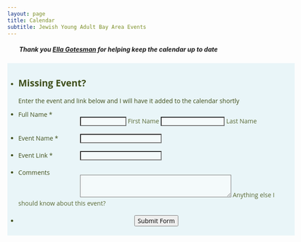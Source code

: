 ```yaml
---
layout: page
title: Calendar
subtitle: Jewish Young Adult Bay Area Events
---
```


<!-- <link href="//netdna.bootstrapcdn.com/bootstrap/3.0.0/css/bootstrap-glyphicons.css" rel="stylesheet"> -->
<!-- <link rel='stylesheet' href='https://bootswatch.com/3/paper/bootstrap.min.css' /> -->
<link rel='stylesheet' href='/css/bootstrap_paper.min.css' />
<link rel='stylesheet' href='/css/fullcalendar.css' />
<script src='/js/jquery.min.js'></script>
<script src='/js/moment.js'></script>
<script src='/js/fullcalendar.js'></script>
<script type='text/javascript' src='/js/gcal.js'></script>


<script>
  $(function() {
    $('#calendar').fullCalendar({
      header: {
        left: 'prev,next',
        center: 'title',
        right: 'month,listWeek'
      },
      themeSystem: 'bootstrap3',
      displayEventTime: true,
      eventLimit: true,
      height: 800,
      defaultView: 'month',
      fixedWeekCount: false,
      googleCalendarApiKey: 'AIzaSyAFJI5E7tJ3y143JM3ZWrzTWlScQxNQntg',
      events: 'bsp4pl7nrmbt1merbkuehqluj4@group.calendar.google.com',
      eventClick: function(event) {
        window.open(event.url, '_blank', 'width=700,height=600');
        return false;
      }
    });
    if($( document ).width() < 700){
       $('#calendar').fullCalendar('changeView', 'listWeek');
    }
  });
</script>

<div id='calendar'></div>

<center><h5>Thank you <a href="https://www.facebook.com/Avirlila">Ella Gotesman</a> for helping keep the calendar up to date</h5></center>

<link type="text/css" rel="stylesheet" href="/css/formCss.css"/>
<link type="text/css" media="print" rel="stylesheet" href="/css/printForm.css" />
<link type="text/css" rel="stylesheet" href="/css/nova.css" />
<link type="text/css" rel="stylesheet" href="/css/jotformtheme.css"/>
<style type="text/css">
    .form-label-left{
        width:150px;
    }
    .form-line{
        padding-top:6px;
        padding-bottom:6px;
    }
    .form-label-right{
        width:150px;
    }
    .form-all{
        width:650px;
        color:#3e4e1a !important;
        font-family:'Open Sans', 'Helvetica Neue', Helvetica, Arial, sans-serif;
        font-size:14px;
    }
    .form-radio-item label, .form-checkbox-item label, .form-grading-label, .form-header{
        color: false;
    }
</style>

<style type="text/css" id="form-designer-style">
    /* Injected CSS Code */
.form-label.form-label-auto {

        display: inline-block;
      float: left;
      text-align: left;

  }/*PREFERENCES STYLE*/
.form-all {
  font-family: 'Open Sans', 'Helvetica Neue', Helvetica, Arial, sans-serif;
}
.form-all .qq-upload-button,
.form-all .form-submit-button,
.form-all .form-submit-reset,
.form-all .form-submit-print {
  font-family: 'Open Sans', 'Helvetica Neue', Helvetica, Arial, sans-serif;
}
.form-all .form-pagebreak-back-container,
.form-all .form-pagebreak-next-container {
  font-family: 'Open Sans', 'Helvetica Neue', Helvetica, Arial, sans-serif;
}
.form-header-group {
  font-family: 'Open Sans', 'Helvetica Neue', Helvetica, Arial, sans-serif;
}
.form-label {
  font-family: 'Open Sans', 'Helvetica Neue', Helvetica, Arial, sans-serif;
}

.form-line {
  margin-top: 6px;
  margin-bottom: 6px;
}

.form-all {
  width: 650px;
}

.form-label-left,
.form-label-right,
.form-label-left.form-label-auto,
.form-label-right.form-label-auto {
  width: 140px;
}

.form-all {
  font-size: 14px
}
.form-all .qq-upload-button,
.form-all .qq-upload-button,
.form-all .form-submit-button,
.form-all .form-submit-reset,
.form-all .form-submit-print {
  font-size: 14px
}
.form-all .form-pagebreak-back-container,
.form-all .form-pagebreak-next-container {
  font-size: 14px
}

.supernova .form-all, .form-all {
  background-color: rgba(213,238,243,0.5);
  border: 1px solid transparent;
}

.form-all {
  color: #3e4e1a;
}
.form-header-group .form-header {
  color: #3e4e1a;
}
.form-header-group .form-subHeader {
  color: #3e4e1a;
}
.form-label-top,
.form-label-left,
.form-label-right,
.form-html,
.form-checkbox-item label,
.form-radio-item label {
  color: #3e4e1a;
}
.form-sub-label {
  color: #586834;
}

.supernova {
  background-color: rgba(255,255,255,0);
}
.supernova body {
  background: transparent;
}

.form-textbox,
.form-textarea,
.form-radio-other-input,
.form-checkbox-other-input,
.form-captcha input,
.form-spinner input {
  background-color: rgba(255,255,255,0.5);
}

.supernova {
  background-image: none;
}
#stage {
  background-image: none;
}

.form-all {
  background-image: none;
}

.ie-8 .form-all:before { display: none; }
.ie-8 {
  margin-top: auto;
  margin-top: initial;
}

  /*PREFERENCES STYLE*//*__INSPECT_SEPERATOR__*/
    /* Injected CSS Code */
</style>

<link type="text/css" rel="stylesheet" href="https://cdn.jotfor.ms/css/styles/buttons/form-submit-button-simple_green_apple.css?3.3.10333"/>
<form class="jotform-form nopad" action="https://submit.jotform.us/submit/90655184472159/" method="post" name="form_90655184472159" id="90655184472159" accept-charset="utf-8">
  <input type="hidden" name="formID" value="90655184472159" />
  <div class="form-all">
    <ul class="form-section page-section">
      <li id="cid_17" class="form-input-wide" data-type="control_head">
        <div class="form-header-group ">
          <div class="header-text httac htvam">
            <h2 id="header_17" class="form-header" data-component="header">
              <b>Missing Event?</b>
            </h2>
            <div id="subHeader_17" class="form-subHeader">
              Enter the event and link below and I will have it added to the calendar shortly
            </div>
          </div>
        </div>
      </li>
      <li class="form-line jf-required" data-type="control_fullname" id="id_3">
        <label class="form-label form-label-left form-label-auto" id="label_3" for="first_3">
          Full Name
          <span class="form-required">
            *
          </span>
        </label>
        <div id="cid_3" class="form-input jf-required">
          <div data-wrapper-react="true">
            <span class="form-sub-label-container" style="vertical-align:top">
              <input type="text" id="first_3" name="q3_fullName[first]" class="form-textbox validate[required]" size="10" value="" data-component="first" required="" />
              <label class="form-sub-label" for="first_3" id="sublabel_first" style="min-height:13px"> First Name </label>
            </span>
            <span class="form-sub-label-container" style="vertical-align:top">
              <input type="text" id="last_3" name="q3_fullName[last]" class="form-textbox validate[required]" size="15" value="" data-component="last" required="" />
              <label class="form-sub-label" for="last_3" id="sublabel_last" style="min-height:13px"> Last Name </label>
            </span>
          </div>
        </div>
      </li>
      <li class="form-line jf-required" data-type="control_textbox" id="id_18">
        <label class="form-label form-label-left form-label-auto" id="label_18" for="input_18">
          Event Name
          <span class="form-required">
            *
          </span>
        </label>
        <div id="cid_18" class="form-input jf-required">
          <input type="text" id="input_18" name="q18_eventName" data-type="input-textbox" class="form-textbox validate[required]" size="20" value="" data-component="textbox" required="" />
        </div>
      </li>
      <li class="form-line jf-required" data-type="control_textbox" id="id_19">
        <label class="form-label form-label-left form-label-auto" id="label_19" for="input_19">
          Event Link
          <span class="form-required">
            *
          </span>
        </label>
        <div id="cid_19" class="form-input jf-required">
          <input type="text" id="input_19" name="q19_eventLink" data-type="input-textbox" class="form-textbox validate[required]" size="20" value="" data-component="textbox" required="" />
        </div>
      </li>
      <li class="form-line" data-type="control_textarea" id="id_16">
        <label class="form-label form-label-left form-label-auto" id="label_16" for="input_16"> Comments </label>
        <div id="cid_16" class="form-input">
          <span class="form-sub-label-container" style="vertical-align:top">
            <textarea id="input_16" class="form-textarea" name="q16_comments" cols="40" rows="3" data-component="textarea"></textarea>
            <label class="form-sub-label" for="input_16" style="min-height:13px"> Anything else I should know about this event? </label>
          </span>
        </div>
      </li>
      <li class="form-line" data-type="control_button" id="id_2">
        <div id="cid_2" class="form-input-wide">
          <div style="text-align:center" class="form-buttons-wrapper">
            <button id="input_2" type="submit" class="form-submit-button form-submit-button-simple_green_apple" data-component="button">
              Submit Form
            </button>
          </div>
        </div>
      </li>
      <li style="display:none">
        Should be Empty:
        <input type="text" name="website" value="" />
      </li>
    </ul>
  </div>
</form>
<!-- <script src='/js/jquery-3.3.1.min.js' type="text/javascript"></script> -->
<script src='/js/jquery.maskedinput.min.js' type="text/javascript"></script>
<script src='/js/maskedinput.min.js' type="text/javascript"></script>
<!-- <script src='/js/prototype.forms.js' type="text/javascript"></script> -->
<script src='/js/jotform.forms.js' type="text/javascript"></script>
<script type="text/javascript">
   JotForm.setConditions([{"action":[{"field":"21","visibility":"Show","id":"action_0_1551310672039"}],"id":"1551310644216","index":"0","link":"Any","priority":"0","terms":[{"field":"11","operator":"equals","value":"Other"}],"type":"field"}]);
	JotForm.init(function(){
      JotForm.setPhoneMaskingValidator( 'input_22_full', '(###) ###-####' );
      setTimeout(function() {
          $('input_9').hint('ex: myname@example.com');
       }, 20);
    /*INIT-END*/
	});
</script>
<script type="text/javascript">JotForm.ownerView=true;</script>